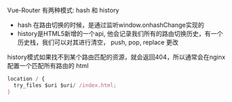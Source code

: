 Vue-Router 有两种模式: hash 和 history

- hash 在路由切换的时候，是通过监听window.onhashChange实现的
- history是HTML5新增的一个api, 他会记录我们所有的路由切换历史，有一个历史栈，我们可以对其进行清空， push, pop, replace 更改


history模式如果找不到某个路由匹配的资源，就会返回404，所以通常会在nginx配置一个匹配所有路由的 html


```js
location / {
  try_files $uri $uri/ /index.html;
}
```